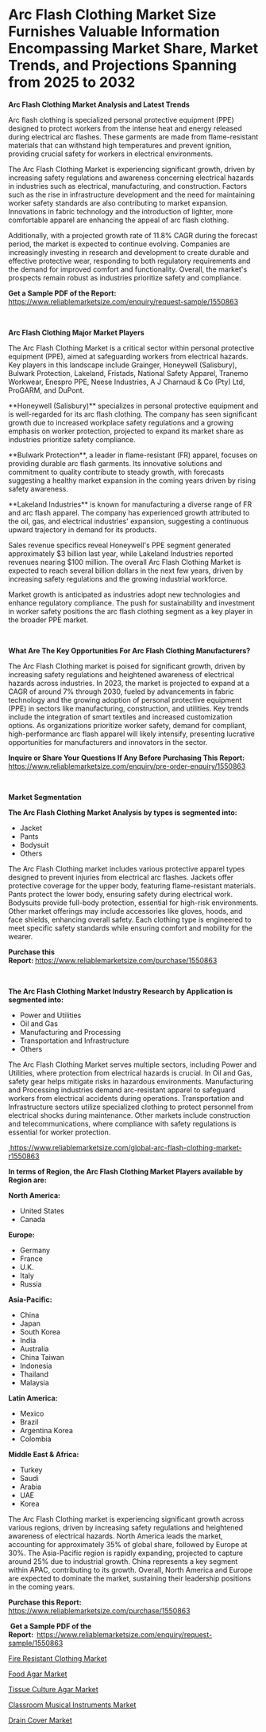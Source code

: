 <p><h1>Arc Flash Clothing Market Size Furnishes Valuable Information Encompassing Market Share, Market Trends, and Projections Spanning from 2025 to 2032</h1></p><p><strong>Arc Flash Clothing Market Analysis and Latest Trends</strong></p>
<p><p>Arc flash clothing is specialized personal protective equipment (PPE) designed to protect workers from the intense heat and energy released during electrical arc flashes. These garments are made from flame-resistant materials that can withstand high temperatures and prevent ignition, providing crucial safety for workers in electrical environments.</p><p>The Arc Flash Clothing Market is experiencing significant growth, driven by increasing safety regulations and awareness concerning electrical hazards in industries such as electrical, manufacturing, and construction. Factors such as the rise in infrastructure development and the need for maintaining worker safety standards are also contributing to market expansion. Innovations in fabric technology and the introduction of lighter, more comfortable apparel are enhancing the appeal of arc flash clothing.</p><p>Additionally, with a projected growth rate of 11.8% CAGR during the forecast period, the market is expected to continue evolving. Companies are increasingly investing in research and development to create durable and effective protective wear, responding to both regulatory requirements and the demand for improved comfort and functionality. Overall, the market's prospects remain robust as industries prioritize safety and compliance.</p></p>
<p><strong>Get a Sample PDF of the Report:&nbsp;</strong> <a href="https://www.reliablemarketsize.com/enquiry/request-sample/1550863?utm_campaign=1131&utm_medium=2&utm_source=Github&utm_content=ia&utm_term=04042025&utm_id=arc-flash-clothing">https://www.reliablemarketsize.com/enquiry/request-sample/1550863</a></p>
<p>&nbsp;</p>
<p><strong>Arc Flash Clothing Major Market Players</strong></p>
<p><p>The Arc Flash Clothing Market is a critical sector within personal protective equipment (PPE), aimed at safeguarding workers from electrical hazards. Key players in this landscape include Grainger, Honeywell (Salisbury), Bulwark Protection, Lakeland, Fristads, National Safety Apparel, Tranemo Workwear, Enespro PPE, Neese Industries, A J Charnaud & Co (Pty) Ltd, ProGARM, and DuPont.</p><p>**Honeywell (Salisbury)** specializes in personal protective equipment and is well-regarded for its arc flash clothing. The company has seen significant growth due to increased workplace safety regulations and a growing emphasis on worker protection, projected to expand its market share as industries prioritize safety compliance.</p><p>**Bulwark Protection**, a leader in flame-resistant (FR) apparel, focuses on providing durable arc flash garments. Its innovative solutions and commitment to quality contribute to steady growth, with forecasts suggesting a healthy market expansion in the coming years driven by rising safety awareness.</p><p>**Lakeland Industries** is known for manufacturing a diverse range of FR and arc flash apparel. The company has experienced growth attributed to the oil, gas, and electrical industries' expansion, suggesting a continuous upward trajectory in demand for its products.</p><p>Sales revenue specifics reveal Honeywell's PPE segment generated approximately $3 billion last year, while Lakeland Industries reported revenues nearing $100 million. The overall Arc Flash Clothing Market is expected to reach several billion dollars in the next few years, driven by increasing safety regulations and the growing industrial workforce.</p><p>Market growth is anticipated as industries adopt new technologies and enhance regulatory compliance. The push for sustainability and investment in worker safety positions the arc flash clothing segment as a key player in the broader PPE market.</p></p>
<p>&nbsp;</p>
<p><strong>What Are The Key Opportunities For Arc Flash Clothing Manufacturers?</strong></p>
<p><p>The Arc Flash Clothing market is poised for significant growth, driven by increasing safety regulations and heightened awareness of electrical hazards across industries. In 2023, the market is projected to expand at a CAGR of around 7% through 2030, fueled by advancements in fabric technology and the growing adoption of personal protective equipment (PPE) in sectors like manufacturing, construction, and utilities. Key trends include the integration of smart textiles and increased customization options. As organizations prioritize worker safety, demand for compliant, high-performance arc flash apparel will likely intensify, presenting lucrative opportunities for manufacturers and innovators in the sector.</p></p>
<p><strong>Inquire or Share Your Questions If Any Before Purchasing This Report:</strong> <a href="https://www.reliablemarketsize.com/enquiry/pre-order-enquiry/1550863?utm_campaign=1131&utm_medium=2&utm_source=Github&utm_content=ia&utm_term=04042025&utm_id=arc-flash-clothing">https://www.reliablemarketsize.com/enquiry/pre-order-enquiry/1550863</a></p>
<p>&nbsp;</p>
<p><strong>Market Segmentation</strong></p>
<p><strong>The Arc Flash Clothing Market Analysis by types is segmented into:</strong></p>
<p><ul><li>Jacket</li><li>Pants</li><li>Bodysuit</li><li>Others</li></ul></p>
<p><p>The Arc Flash Clothing market includes various protective apparel types designed to prevent injuries from electrical arc flashes. Jackets offer protective coverage for the upper body, featuring flame-resistant materials. Pants protect the lower body, ensuring safety during electrical work. Bodysuits provide full-body protection, essential for high-risk environments. Other market offerings may include accessories like gloves, hoods, and face shields, enhancing overall safety. Each clothing type is engineered to meet specific safety standards while ensuring comfort and mobility for the wearer.</p></p>
<p><strong>Purchase this Report:&nbsp;</strong><a href="https://www.reliablemarketsize.com/purchase/1550863?utm_campaign=1131&utm_medium=2&utm_source=Github&utm_content=ia&utm_term=04042025&utm_id=arc-flash-clothing">https://www.reliablemarketsize.com/purchase/1550863</a></p>
<p>&nbsp;</p>
<p><strong>The Arc Flash Clothing Market Industry Research by Application is segmented into:</strong></p>
<p><ul><li>Power and Utilities</li><li>Oil and Gas</li><li>Manufacturing and Processing</li><li>Transportation and Infrastructure</li><li>Others</li></ul></p>
<p><p>The Arc Flash Clothing Market serves multiple sectors, including Power and Utilities, where protection from electrical hazards is crucial. In Oil and Gas, safety gear helps mitigate risks in hazardous environments. Manufacturing and Processing industries demand arc-resistant apparel to safeguard workers from electrical accidents during operations. Transportation and Infrastructure sectors utilize specialized clothing to protect personnel from electrical shocks during maintenance. Other markets include construction and telecommunications, where compliance with safety regulations is essential for worker protection.</p></p>
<p><a href="https://www.reliablemarketsize.com/global-arc-flash-clothing-market-r1550863?utm_campaign=1131&utm_medium=2&utm_source=Github&utm_content=ia&utm_term=04042025&utm_id=arc-flash-clothing">&nbsp;https://www.reliablemarketsize.com/global-arc-flash-clothing-market-r1550863</a></p>
<p><strong>In terms of Region, the Arc Flash Clothing Market Players available by Region are:</strong></p>
<p>
    <p> <strong> North America: </strong>
        <ul>
            <li>United States</li>
            <li>Canada</li>
        </ul>
        </p> 
    <p> <strong> Europe: </strong>
        <ul>
            <li>Germany</li>
            <li>France</li>
            <li>U.K.</li>
            <li>Italy</li>
            <li>Russia</li>
        </ul>
        </p> 
    <p> <strong> Asia-Pacific: </strong>
        <ul>
            <li>China</li>
            <li>Japan</li>
            <li>South Korea</li>
            <li>India</li>
            <li>Australia</li>
            <li>China Taiwan</li>
            <li>Indonesia</li>
            <li>Thailand</li>
            <li>Malaysia</li>
        </ul>
        </p> 
    <p> <strong> Latin America: </strong>
        <ul>
            <li>Mexico</li>
            <li>Brazil</li>
            <li>Argentina Korea</li>
            <li>Colombia</li>
        </ul>
        </p> 
    <p> <strong> Middle East & Africa: </strong>
        <ul>
            <li>Turkey</li>
            <li>Saudi</li>
            <li>Arabia</li>
            <li>UAE</li>
            <li>Korea</li>
        </ul>
    </p>
    </p>
<p><p>The Arc Flash Clothing market is experiencing significant growth across various regions, driven by increasing safety regulations and heightened awareness of electrical hazards. North America leads the market, accounting for approximately 35% of global share, followed by Europe at 30%. The Asia-Pacific region is rapidly expanding, projected to capture around 25% due to industrial growth. China represents a key segment within APAC, contributing to its growth. Overall, North America and Europe are expected to dominate the market, sustaining their leadership positions in the coming years.</p></p>
<p><strong>Purchase this Report: </strong><a href="https://www.reliablemarketsize.com/purchase/1550863?utm_campaign=1131&utm_medium=2&utm_source=Github&utm_content=ia&utm_term=04042025&utm_id=arc-flash-clothing">https://www.reliablemarketsize.com/purchase/1550863</a></p>
<p>&nbsp;<strong>Get a Sample PDF of the Report:&nbsp;&nbsp;</strong><a href="https://www.reliablemarketsize.com/enquiry/request-sample/1550863?utm_campaign=1131&utm_medium=2&utm_source=Github&utm_content=ia&utm_term=04042025&utm_id=arc-flash-clothing">https://www.reliablemarketsize.com/enquiry/request-sample/1550863</a></p>
<p><strong></strong></p>
<p><p><a href="https://github.com/colloerrinbp/Market-Research-Report-List-1/blob/main/fire-resistant-clothing-market.md?utm_campaign=1131&utm_medium=2&utm_source=Github&utm_content=ia&utm_term=04042025&utm_id=arc-flash-clothing">Fire Resistant Clothing Market</a></p><p><a href="https://github.com/leptouwrites/Market-Research-Report-List-1/blob/main/food-agar-market.md?utm_campaign=1131&utm_medium=2&utm_source=Github&utm_content=ia&utm_term=04042025&utm_id=arc-flash-clothing">Food Agar Market</a></p><p><a href="https://github.com/sphaabrose/Market-Research-Report-List-1/blob/main/tissue-culture-agar-market.md?utm_campaign=1131&utm_medium=2&utm_source=Github&utm_content=ia&utm_term=04042025&utm_id=arc-flash-clothing">Tissue Culture Agar Market</a></p><p><a href="https://github.com/bhatttutty2p/Market-Research-Report-List-1/blob/main/classroom-musical-instruments-market.md?utm_campaign=1131&utm_medium=2&utm_source=Github&utm_content=ia&utm_term=04042025&utm_id=arc-flash-clothing">Classroom Musical Instruments Market</a></p><p><a href="https://github.com/etapaqanee/Market-Research-Report-List-1/blob/main/drain-cover-market.md?utm_campaign=1131&utm_medium=2&utm_source=Github&utm_content=ia&utm_term=04042025&utm_id=arc-flash-clothing">Drain Cover Market</a></p></p>